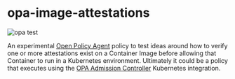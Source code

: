 # opa-image-attestations

![opa test](https://github.com/frayer/opa-image-attestations/actions/workflows/opa-test.yml/badge.svg)

An experimental [Open Policy Agent](https://www.openpolicyagent.org/) policy to
test ideas around how to verify one or more attestations exist on a Container
Image before allowing that Container to run in a Kubernetes environment.
Ultimately it could be a policy that executes using the [OPA Admission
Controller](https://www.openpolicyagent.org/docs/latest/kubernetes-introduction/)
Kubernetes integration.
